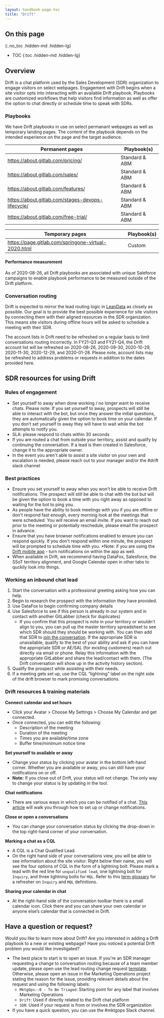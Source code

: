 ```yaml
---
layout: handbook-page-toc
title: "Drift"
---
```


## On this page
{:.no_toc .hidden-md .hidden-lg}

- TOC
{:toc .hidden-md .hidden-lg}

## Overview

Drift is a chat platform used by the Sales Development (SDR) organization to engage visitors on select webpages. Engagement with Drift begins when a site visitor opts into interacting with an available Drift playbook. Playbooks are customized workflows that help visitors find information as well as offer the option to chat directly or schedule time to speak with SDRs. 

### Playbooks
We have Drift playbooks in use on select permanant webpages as well as temporary landing pages. The content of the playbook depends on the intended experience on the page and the target audience.

| Permanent pages | Playbook(s) |
| ------ | ------ |
| https://about.gitlab.com/pricing/ | Standard & ABM |
| https://about.gitlab.com/sales/ | Standard & ABM |
| https://about.gitlab.com/features/ | Standard & ABM |
| https://about.gitlab.com/stages-devops-lifecycle/ | Standard & ABM |
| https://about.gitlab.com/free-trial/ | Standard & ABM |


| Temporary pages | Playbook(s) |
| ------ | ------ |
| https://page.gitlab.com/springone-virtual-2020.html | Custom |

#### Performance measurement
As of 2020-08-26, all Drift playbooks are associated with unique Saleforce campaigns to enable playbook performance to be measured outside of the Drift platform.

### Conversation routing

Drift is expected to mirror the lead routing logic in [LeanData](/handbook/marketing/marketing-operations/leandata/) as closely as possible. Our goal is to provide the best possible experience for site visitors by connecting them with their aligned resources in the SDR organization. This means site visitors during offline hours will be asked to schedule a meeting with their SDR.

The account lists in Drift need to be refreshed on a regular basis to limit conversations routing incorrectly. In FY21-Q3 and FY21-Q4, the Drift account list will be refreshed on 2020-08-26, 2020-09-30, 2020-10-29, 2020-11-30, 2020-12-29, and 2020-01-28. Please note, account lists may be refreshed to address problems or requests in addition to the dates provided here.

## SDR resources for using Drift

### Rules of engagement  
-   Set yourself to away when done working / no longer want to receive chats. Please note: If you set yourself to away, prospects will still be able to interact with the bot, but once they answer the initial questions, they are automatically given the option to book time on your calendar. If you don’t set yourself to away they will have to wait while the bot attempts to notify you. 
-   SLA: please respond to chats within 30 seconds
-   If you are routed a chat from outside your territory, assist and qualify by continuing the conversation. If a lead is then created in Salesforce, change it to the appropriate owner.
-   In the event you aren't able to assist a site visitor on your own and escalation is needed, please reach out to your manager and/or the #drift slack channel

### Best practices
* Ensure you set yourself to away when you won't be able to receive Drift notifications. The prospect will still be able to chat with the bot but will be given the option to book a time with you right away as opposed to waiting for the bot to ping you. 
* As people have the ability to book meetings with you if you are offline or don't respond fast enough, every morning look at the meetings that were scheduled. You will receive an email invite. If you want to reach out prior to the meeting or potentially reschedule, please email the prospect in advance. 
* Ensure that you have browser notifications enabled to ensure you can respond quickly. If you don't respond within one minute, the prospect will be prompted to schedule time with you. *Note: if you are using the [Drift mobile app](https://gethelp.drift.com/hc/en-us/articles/360019664613-How-to-Use-the-Drift-Mobile-App) - turn notifications on within the app as well. 
* When available in Drift, we recommend having DataFox, Salesforce, the SSoT territory alignment, and Google Calendar open in other tabs to quckily look into things. 

### Working an inbound chat lead
1. Start the conversation with a professional greeting asking how you can help.
2. Begin to research the prospect with the information they have provided.
3. Use DataFox to begin confirming company details
4. Use Salesforce to see if this person is already in our system and in contact with another GitLabber (check for duplicates)
     - If you confirm that this prospect is note in your territory or wouldn't align to you, you can pull up the master territory spreadsheet to see which SDR should they should be working with. You can then add that SDR to [join the conversation](https://gethelp.drift.com/hc/en-us/articles/360019448174-How-to-Add-Participants-to-Conversations). If the appropriate SDR is unavailable, qualify to the best of your ability and ask if you can have the appropriate SDR or AE/SAL (for existing customers) reach out directly via email or phone. Relay this information with the appropriate GitLabber and share the lead/contact with them. (The Drift conversation will show up in the activity history section).
5. Qualify the prospect while assisting with their needs. 
6. If a meeting gets set up,  use the CQL “lightning” label on the right side of the drift browser to mark promising conversations. 

### Drift resources & training materials

**Connect calendar and set hours**

*  Click your Avatar > Choose My Settings > Choose My Calendar and get connected.
*  Once connected, you can edit the following:
    * Description of the meeting
    * Duration of the meeting
    * Times you are available/time zone
    * Buffer time/minimum notice time

**Set yourself to available or away**

*  Change your status by clicking your avatar in the bottom left-hand corner. Whether you are available or away, you can still have your notifications on or off.
*  **Note:** If you close out of Drift, your status will not change. The only way to change your status is by updating in the tool.

**Chat notifications**
* There are various ways in which you can be notified of a chat. [This article](https://gethelp.drift.com/hc/en-us/articles/360019501974-How-to-Set-Up-Up-Your-Notifications-Preferences) will walk you through how to set up or change notifications. 

**Close or open a conversations**
*  You can change your conversation status by clicking the drop-down in the top right-hand corner of your conversation.

**Marking a chat as a CQL**
*  A CQL is a Chat Qualified Lead. 
*  On the right hand side of your conversations view, you will be able to see information about the site visitor. Right below their name, you will see the four options of CQL in the form of a lightning bolt. Please mark a lead with the red line for `unqualified lead`, one lightning bolt for `Inquiry`, and three lightning bolts for `MQL`. Refer to this [term glossary](/handbook/business-ops/resources/#glossary) for a refresher on `Inquiry` and `MQL` definitions. 

**Sharing your calendar in chat**
*  At the right-hand side of the conversation toolbar there is a small calendar icon. Click there and you can share your own calendar or anyone else’s calendar that is connected in Drift.

## Have a question or request? 
Would you like to learn more about Drift? Are you interested in adding a Drift playbook to a new or existing webpage? Have you noticed a potential Drift problem you would like investigated? 
* The best place to start is to open an issue. If you're an SDR manager requesting a change to conversation routing because of a team member update, please open use the lead routing change request [template](/marketing/marketing-operations/-/issues/new?issuable_template=leandata_change_sdralignment). Otherwise, please open an issue in the Marketing Operations project stating the reason for the issue, providing relevant details about the request and using the following labels:
    * `MktgOps::0 - To Be Triaged`: Starting point for any label that involves Marketing Operations
    * `Drift`: Used if directly related to the Drift chat platform
    * `SDR`: Used if your request is from or involves the SDR organization
* If you have a quick question, you can use the #mktgops Slack channel.